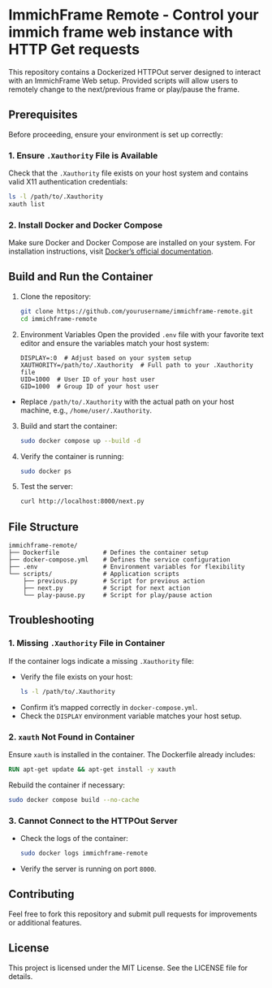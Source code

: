 # ImmichFrame Remote - Control your immich frame web instance with HTTP Get requests

This repository contains a Dockerized HTTPOut server designed to interact with an ImmichFrame Web setup. Provided scripts will allow users to remotely change to the next/previous frame or play/pause the frame.

## Prerequisites

Before proceeding, ensure your environment is set up correctly:

### 1. **Ensure `.Xauthority` File is Available**
Check that the `.Xauthority` file exists on your host system and contains valid X11 authentication credentials:

```bash
ls -l /path/to/.Xauthority
xauth list
```

### 2. **Install Docker and Docker Compose**
Make sure Docker and Docker Compose are installed on your system. For installation instructions, visit [Docker’s official documentation](https://docs.docker.com/get-docker/).

## Build and Run the Container

1. Clone the repository:
   ```bash
   git clone https://github.com/yourusername/immichframe-remote.git
   cd immichframe-remote
   ```
2. Environment Variables
   Open the provided `.env` file with your favorite text editor and ensure the variables match your host system:

   ```dotenv
   DISPLAY=:0  # Adjust based on your system setup
   XAUTHORITY=/path/to/.Xauthority  # Full path to your .Xauthority file
   UID=1000  # User ID of your host user
   GID=1000  # Group ID of your host user
   ```

- Replace `/path/to/.Xauthority` with the actual path on your host machine, e.g., `/home/user/.Xauthority`.

3. Build and start the container:
   ```bash
   sudo docker compose up --build -d
   ```

4. Verify the container is running:
   ```bash
   sudo docker ps
   ```

5. Test the server:
   ```bash
   curl http://localhost:8000/next.py
   ```

## File Structure

```
immichframe-remote/
├── Dockerfile            # Defines the container setup
├── docker-compose.yml    # Defines the service configuration
├── .env                  # Environment variables for flexibility
└── scripts/              # Application scripts
    ├── previous.py       # Script for previous action
    ├── next.py           # Script for next action
    └── play-pause.py     # Script for play/pause action
```

## Troubleshooting

### 1. **Missing `.Xauthority` File in Container**
If the container logs indicate a missing `.Xauthority` file:

- Verify the file exists on your host:
  ```bash
  ls -l /path/to/.Xauthority
  ```
- Confirm it’s mapped correctly in `docker-compose.yml`.
- Check the `DISPLAY` environment variable matches your host setup.

### 2. **`xauth` Not Found in Container**
Ensure `xauth` is installed in the container. The Dockerfile already includes:

```dockerfile
RUN apt-get update && apt-get install -y xauth
```

Rebuild the container if necessary:
```bash
sudo docker compose build --no-cache
```

### 3. **Cannot Connect to the HTTPOut Server**
- Check the logs of the container:
  ```bash
  sudo docker logs immichframe-remote
  ```
- Verify the server is running on port `8000`.

## Contributing

Feel free to fork this repository and submit pull requests for improvements or additional features.

## License

This project is licensed under the MIT License. See the LICENSE file for details.

